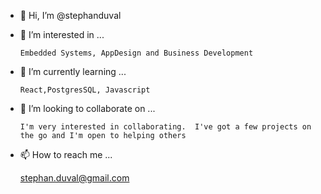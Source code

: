 - 👋 Hi, I’m @stephanduval
- 👀 I’m interested in ...
     
      Embedded Systems, AppDesign and Business Development
  
- 🌱 I’m currently learning ...

      React,PostgresSQL, Javascript
      
- 💞️ I’m looking to collaborate on ...

      I'm very interested in collaborating.  I've got a few projects on the go and I'm open to helping others

- 📫 How to reach me ...

    stephan.duval@gmail.com


